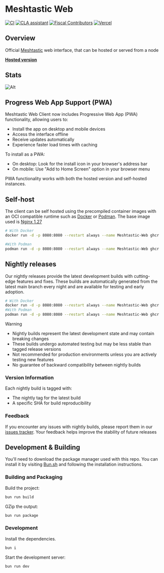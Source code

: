 # Meshtastic Web

<!--Project specific badges here-->

[![CI](https://img.shields.io/github/actions/workflow/status/meshtastic/web/ci.yml?branch=master&label=actions&logo=github&color=yellow)](https://github.com/meshtastic/web/actions/workflows/ci.yml)
[![CLA assistant](https://cla-assistant.io/readme/badge/meshtastic/web)](https://cla-assistant.io/meshtastic/web)
[![Fiscal Contributors](https://opencollective.com/meshtastic/tiers/badge.svg?label=Fiscal%20Contributors&color=deeppink)](https://opencollective.com/meshtastic/)
[![Vercel](https://img.shields.io/static/v1?label=Powered%20by&message=Vercel&style=flat&logo=vercel&color=000000)](https://vercel.com?utm_source=meshtastic&utm_campaign=oss)

## Overview

Official [Meshtastic](https://meshtastic.org) web interface, that can be hosted or served from a node

**[Hosted version](https://client.meshtastic.org)**

## Stats

![Alt](https://repobeats.axiom.co/api/embed/e5b062db986cb005d83e81724c00cb2b9cce8e4c.svg "Repobeats analytics image")

## Progress Web App Support (PWA)

Meshtastic Web Client now includes Progressive Web App (PWA) functionality, allowing users to:

- Install the app on desktop and mobile devices
- Access the interface offline
- Receive updates automatically
- Experience faster load times with caching

To install as a PWA:

- On desktop: Look for the install icon in your browser's address bar
- On mobile: Use "Add to Home Screen" option in your browser menu

PWA functionality works with both the hosted version and self-hosted instances.

## Self-host

The client can be self hosted using the precompiled container images with an OCI compatible runtime such as [Docker](https://www.docker.com/) or [Podman](https://podman.io/).
The base image used is [Nginx 1.27](https://hub.docker.com/_/nginx)

```bash
# With Docker
docker run -d -p 8080:8080 --restart always --name Meshtastic-Web ghcr.io/meshtastic/web

#With Podman
podman run -d -p 8080:8080 --restart always --name Meshtastic-Web ghcr.io/meshtastic/web
```

## Nightly releases 

Our nightly releases provide the latest development builds with cutting-edge features and fixes. These builds are automatically generated from the latest main branch every night and are available for testing and early adoption.

```bash
# With Docker
docker run -d -p 8080:8080 --restart always --name Meshtastic-Web ghcr.io/meshtastic/web:nightly
#With Podman
podman run -d -p 8080:8080 --restart always --name Meshtastic-Web ghcr.io/meshtastic/web:nightly
```

> [!WARNING] 
> - Nightly builds represent the latest development state and may contain breaking changes
> - These builds undergo automated testing but may be less stable than tagged release versions
> - Not recommended for production environments unless you are actively testing new features
> - No guarantee of backward compatibility between nightly builds

### Version Information
Each nightly build is tagged with:

- The nightly tag for the latest build
- A specific SHA for build reproducibility

### Feedback
If you encounter any issues with nightly builds, please report them in our [issues tracker](https://github.com/meshtastic/web/issues). Your feedback helps improve the stability of future releases

## Development & Building
You'll need to download the package manager used with this repo. You can install it by visiting [Bun.sh](https://bun.sh/) and following the installation instructions. 

### Building and Packaging

Build the project:

```bash
bun run build
```

GZip the output:

```bash
bun run package
```

### Development

Install the dependencies.

```bash
bun i
```

Start the development server:

```bash
bun run dev
```
